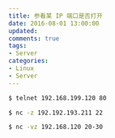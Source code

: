 ```yaml
---
title: 参看某 IP 端口是否打开
date: 2016-08-01 13:00:00
updated:
comments: true
tags:
- Server
categories:
- Linux
- Server
---
```


```bash
$ telnet 192.168.199.120 80

$ nc -z 192.192.193.211 22

$ nc -vz 192.168.120 20-30
```

<!--more-->
